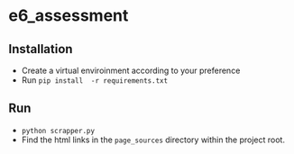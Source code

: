 # e6_assessment

## Installation

* Create a virtual enviroinment according to your preference
* Run `pip install  -r requirements.txt`

## Run

* `python scrapper.py`
* Find the html links in the `page_sources` directory within the project root.

